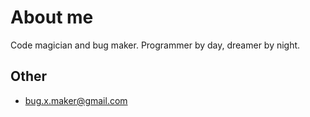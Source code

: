 # About me

Code magician and bug maker. Programmer by day, dreamer by night.




## Other
* bug.x.maker@gmail.com



